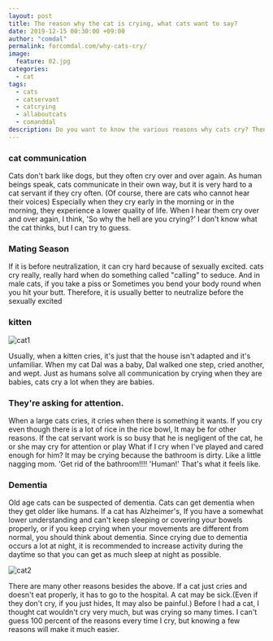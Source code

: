 ```yaml
---
layout: post
title: The reason why the cat is crying, what cats want to say?
date: 2019-12-15 00:30:00 +09:00
author: "comdal"
permalink: forcomdal.com/why-cats-cry/
image:
  feature: 02.jpg
categories:
  - cat
tags:
  - cats
  - catservant
  - catcrying
  - allaboutcats
  - comanddal
description: Do you want to know the various reasons why cats cry? Then read this. It will help you solve your question.
---
```


### cat communication

Cats don't bark like dogs, but they often cry over and over again.
As human beings speak, cats communicate in their own way, but it is very hard to a cat servant if they cry often.
(Of course, there are cats who cannot hear their voices) Especially when they cry early in the morning or in the morning, they experience a lower quality of life.
When I hear them cry over and over again, I think, 'So why the hell are you crying?' I don't know what the cat thinks, but I can try to guess.



### Mating Season

If it is before neutralization, it can cry hard because of sexually excited.
cats cry really, really hard when do something called "calling" to seduce. And in male cats, if you take a piss  or  Sometimes you bend your body round when you hit your butt.
Therefore, it is usually better to neutralize before the sexually excited



### kitten

![cat1](..img/post/02/01.jpg)

Usually, when a kitten cries, it's just that the house isn't adapted and it's unfamiliar.
When my cat Dal was a baby, Dal walked one step, cried another, and wept.
Just as humans solve all communication by crying when they are babies, cats cry a lot when they are babies.



### They're asking for attention.

When a large cats cries, it cries when there is something it wants. If you cry even though there is a lot of rice in the rice bowl, It may be for other reasons.
If the cat servant work is so busy that he is negligent of the cat, he or she may cry for attention or play
What if I cry when I've played and cared enough for him? It may be crying because the bathroom is dirty.
Like a little nagging mom. 'Get rid of the bathroom!!!! 'Human!' That's what it feels like.



### Dementia

Old age cats can be suspected of dementia. Cats can get dementia when they get older like humans. If a cat has Alzheimer's,
If you have a somewhat lower understanding and can't keep sleeping or covering your bowels properly, or if you keep crying when your movements are different from normal, you should think about dementia.
Since crying due to dementia occurs a lot at night, it is recommended to increase activity during the daytime so that you can get as much sleep at night as possible.



![cat2](..img/post/02/02.jpg)

There are many other reasons besides the above. If a cat just cries and doesn't eat properly, it has to go to the hospital. A cat may be sick.(Even if they don't cry, if you just hides, It may also be painful.)
Before I had a cat, I thought cat wouldn't cry very much, but was crying so many times.
I can't guess 100 percent of the reasons every time I cry, but knowing a few reasons will make it much easier.